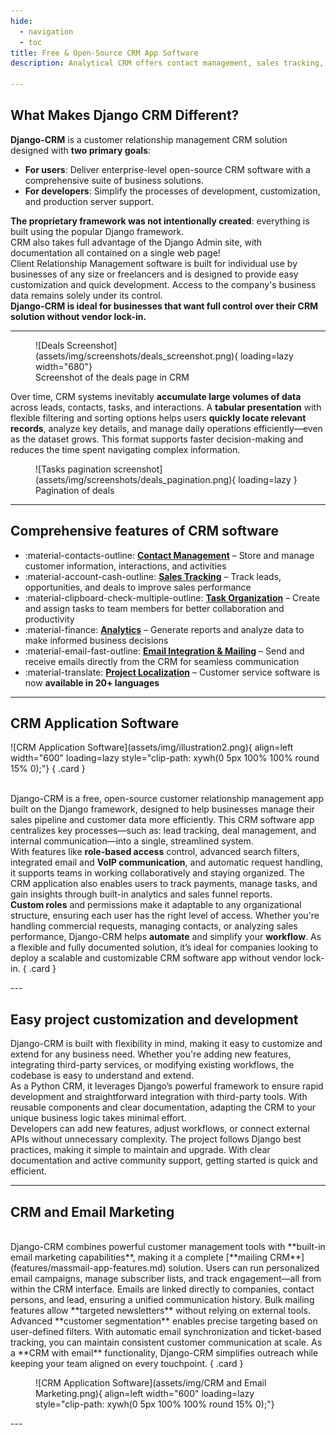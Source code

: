 ```yaml
---
hide:
  - navigation
  - toc
title: Free & Open-Source CRM App Software
description: Analytical CRM offers contact management, sales tracking, email marketing, and more. Customize your workflow and keep your data secure – no vendor lock-in!

---
```

## What Makes Django CRM Different?

**Django-CRM** is a customer relationship management CRM solution designed with **two primary goals**:

- **For users**: Deliver enterprise-level open-source CRM software with a comprehensive suite of business solutions.  
- **For developers**: Simplify the processes of development, customization, and production server support.

**The proprietary framework was not intentionally created**: everything is built using the popular Django framework.  
CRM also takes full advantage of the Django Admin site, with documentation all contained on a single web page!  
Client Relationship Management software is built for individual use by businesses of any size or freelancers and is designed to provide easy customization and quick development. Access to the company's business data remains solely under its control.  
**Django-CRM is ideal for businesses that want full control over their CRM solution without vendor lock-in.**

---

<figure markdown="span">
  ![Deals Screenshot](assets/img/screenshots/deals_screenshot.png){ loading=lazy width="680"}
  <figcaption>Screenshot of the deals page in CRM</figcaption>
</figure>

Over time, CRM systems inevitably **accumulate large volumes of data** across leads, contacts, tasks, and interactions. A **tabular presentation** with flexible filtering and sorting options helps users **quickly locate relevant records**, analyze key details, and manage daily operations efficiently—even as the dataset grows. This format supports faster decision-making and reduces the time spent navigating complex information.

<figure markdown="span">
  ![Tasks pagination screenshot](assets/img/screenshots/deals_pagination.png){ loading=lazy }
  <figcaption>Pagination of deals</figcaption>
</figure>

---

## Comprehensive features of CRM software

<div class="grid cards" markdown>

- :material-contacts-outline: **[Contact Management]** – Store and manage customer information, interactions, and activities
- :material-account-cash-outline: **[Sales Tracking]** – Track leads, opportunities, and deals to improve sales performance
- :material-clipboard-check-multiple-outline: **[Task Organization]** – Create and assign tasks to team members for better collaboration and productivity
- :material-finance: **[Analytics]** – Generate reports and analyze data to make informed business decisions
- :material-email-fast-outline: **[Email Integration & Mailing]** – Send and receive emails directly from the CRM for seamless communication
- :material-translate: **[Project Localization]** – Customer service software is now **available in 20+ languages**

</div>

  [Contact Management]: features/crm-app-features.md#company-contact-lead-management
  [Sales Tracking]: features/crm-app-features.md
  [Task Organization]: features/tasks-app-features.md
  [Analytics]: features/analytics-app-features.md
  [Email Integration & Mailing]: features/massmail-app-features.md
  [Project Localization]: index.md

---

## CRM Application Software

<div class="grid" markdown>
![CRM Application Software](assets/img/illustration2.png){ align=left width="600" loading=lazy style="clip-path: xywh(0 5px 100% 100% round 15% 0);"}
{ .card }

<br>Django-CRM is a free, open-source customer relationship management app built on the Django framework, designed to help businesses manage their sales pipeline and customer data more efficiently. This CRM software app centralizes key processes—such as: lead tracking, deal management, and internal communication—into a single, streamlined system.  
With features like **role-based access** control, advanced search filters, integrated email and **VoIP communication**, and automatic request handling, it supports teams in working collaboratively and staying organized. The CRM application also enables users to track payments, manage tasks, and gain insights through built-in analytics and sales funnel reports.  
**Custom roles** and permissions make it adaptable to any organizational structure, ensuring each user has the right level of access. Whether you're handling commercial requests, managing contacts, or analyzing sales performance, Django-CRM helps **automate** and simplify your **workflow**. As a flexible and fully documented solution, it’s ideal for companies looking to deploy a scalable and customizable CRM software app without vendor lock-in.
{ .card }
</div>
---

## Easy project customization and development

Django-CRM is built with flexibility in mind, making it easy to customize and extend for any business need. Whether you're adding new features, integrating third-party services, or modifying existing workflows, the codebase is easy to understand and extend.  
As a Python CRM, it leverages Django’s powerful framework to ensure rapid development and straightforward integration with third-party tools. With reusable components and clear documentation, adapting the CRM to your unique business logic takes minimal effort.  
Developers can add new features, adjust workflows, or connect external APIs without unnecessary complexity. The project follows Django best practices, making it simple to maintain and upgrade. With clear documentation and active community support, getting started is quick and efficient.

---

## CRM and Email Marketing

<div class="grid" markdown>
<br>Django-CRM combines powerful customer management tools with **built-in email marketing capabilities**, making it a complete [**mailing CRM**](features/massmail-app-features.md) solution. Users can run personalized email campaigns, manage subscriber lists, and track engagement—all from within the CRM interface. Emails are linked directly to companies, contact persons, and lead, ensuring a unified communication history. Bulk mailing features allow **targeted newsletters** without relying on external tools.  
Advanced **customer segmentation** enables precise targeting based on user-defined filters. With automatic email synchronization and ticket-based tracking, you can maintain consistent customer communication at scale. As a **CRM with email** functionality, Django-CRM simplifies outreach while keeping your team aligned on every touchpoint.
{ .card }

<figure markdown="span">
![CRM Application Software](assets/img/CRM and Email Marketing.png){ align=left width="600" loading=lazy style="clip-path: xywh(0 5px 100% 100% round 15% 0);"}
</figure>
</div>
---
